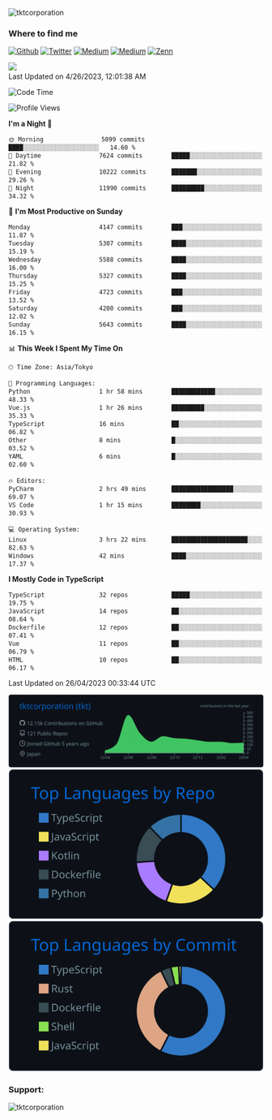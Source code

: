 <p align="left"> <img src="https://komarev.com/ghpvc/?username=tktcorporation&label=Profile%20views&color=0e75b6&style=flat" alt="tktcorporation" /> </p>

<h3>Where to find me</h3>
<p>
<a href="https://github.com/tktcorporation" target="_blank"><img alt="Github" src="https://img.shields.io/badge/GitHub-%2312100E.svg?&style=for-the-badge&logo=Github&logoColor=white" /></a>
<a href="https://twitter.com/tktcorporation" target="_blank"><img alt="Twitter" src="https://img.shields.io/badge/twitter-%231DA1F2.svg?&style=for-the-badge&logo=twitter&logoColor=white" /></a>
<a href="https://www.linkedin.com/in/tktcorporation" target="_blank"><img alt="Medium" src="https://img.shields.io/badge/linkdin-0a66c2.svg?&style=for-the-badge&logo=linkedin&logoColor=white" /></a>
<a href="https://qiita.com/tktcorporation" target="_blank"><img alt="Medium" src="https://img.shields.io/badge/qiita-55C500.svg?&style=for-the-badge&logo=qiita&logoColor=white" /></a>
<a href="https://zenn.dev/tktcorporation" target="_blank"><img alt="Zenn" src="https://img.shields.io/badge/Zenn-3EA8FF.svg?&style=for-the-badge&logo=Zenn&logoColor=white" /></a>
</p>

<!--START_SECTION:lapras-card-->
<a href="https://lapras.com/public/tktcorporation" target="_blank" rel="noopener noreferrer"><img src="https://lapras-card-generator.vercel.app/api/svg?e=3.9&b=3.48&i=3.58&b1=%23232323&b2=%236d6d6d&i1=%23212121&i2=%23818181&l=en" width="300" ></a>  
Last Updated on 4/26/2023, 12:01:38 AM
<!--END_SECTION:lapras-card-->
  
<!--START_SECTION:waka-->
![Code Time](http://img.shields.io/badge/Code%20Time-935%20hrs%2030%20mins-blue)

![Profile Views](http://img.shields.io/badge/Profile%20Views-13-blue)

**I'm a Night 🦉** 

```text
🌞 Morning                5099 commits        ████░░░░░░░░░░░░░░░░░░░░░   14.60 % 
🌆 Daytime                7624 commits        █████░░░░░░░░░░░░░░░░░░░░   21.82 % 
🌃 Evening                10222 commits       ███████░░░░░░░░░░░░░░░░░░   29.26 % 
🌙 Night                  11990 commits       █████████░░░░░░░░░░░░░░░░   34.32 % 
```
📅 **I'm Most Productive on Sunday** 

```text
Monday                   4147 commits        ███░░░░░░░░░░░░░░░░░░░░░░   11.87 % 
Tuesday                  5307 commits        ████░░░░░░░░░░░░░░░░░░░░░   15.19 % 
Wednesday                5588 commits        ████░░░░░░░░░░░░░░░░░░░░░   16.00 % 
Thursday                 5327 commits        ████░░░░░░░░░░░░░░░░░░░░░   15.25 % 
Friday                   4723 commits        ███░░░░░░░░░░░░░░░░░░░░░░   13.52 % 
Saturday                 4200 commits        ███░░░░░░░░░░░░░░░░░░░░░░   12.02 % 
Sunday                   5643 commits        ████░░░░░░░░░░░░░░░░░░░░░   16.15 % 
```


📊 **This Week I Spent My Time On** 

```text
🕑︎ Time Zone: Asia/Tokyo

💬 Programming Languages: 
Python                   1 hr 58 mins        ████████████░░░░░░░░░░░░░   48.33 % 
Vue.js                   1 hr 26 mins        █████████░░░░░░░░░░░░░░░░   35.33 % 
TypeScript               16 mins             ██░░░░░░░░░░░░░░░░░░░░░░░   06.82 % 
Other                    8 mins              █░░░░░░░░░░░░░░░░░░░░░░░░   03.52 % 
YAML                     6 mins              █░░░░░░░░░░░░░░░░░░░░░░░░   02.60 % 

🔥 Editors: 
PyCharm                  2 hrs 49 mins       █████████████████░░░░░░░░   69.07 % 
VS Code                  1 hr 15 mins        ████████░░░░░░░░░░░░░░░░░   30.93 % 

💻 Operating System: 
Linux                    3 hrs 22 mins       █████████████████████░░░░   82.63 % 
Windows                  42 mins             ████░░░░░░░░░░░░░░░░░░░░░   17.37 % 
```

**I Mostly Code in TypeScript** 

```text
TypeScript               32 repos            █████░░░░░░░░░░░░░░░░░░░░   19.75 % 
JavaScript               14 repos            ██░░░░░░░░░░░░░░░░░░░░░░░   08.64 % 
Dockerfile               12 repos            ██░░░░░░░░░░░░░░░░░░░░░░░   07.41 % 
Vue                      11 repos            ██░░░░░░░░░░░░░░░░░░░░░░░   06.79 % 
HTML                     10 repos            ██░░░░░░░░░░░░░░░░░░░░░░░   06.17 % 
```




 Last Updated on 26/04/2023 00:33:44 UTC
<!--END_SECTION:waka-->

[![](https://raw.githubusercontent.com/tktcorporation/tktcorporation/master/profile-summary-card-output/github_dark/0-profile-details.svg)](https://github.com/vn7n24fzkq/github-profile-summary-cards)
[![](https://raw.githubusercontent.com/tktcorporation/tktcorporation/master/profile-summary-card-output/github_dark/1-repos-per-language.svg)](https://github.com/vn7n24fzkq/github-profile-summary-cards) [![](https://raw.githubusercontent.com/tktcorporation/tktcorporation/master/profile-summary-card-output/github_dark/2-most-commit-language.svg)](https://github.com/vn7n24fzkq/github-profile-summary-cards)

<h3 align="left">Support:</h3>
<p><a href="https://www.buymeacoffee.com/tktcorporation"> <img align="left" src="https://cdn.buymeacoffee.com/buttons/v2/default-yellow.png" height="50" width="210" alt="tktcorporation" /></a></p><br><br>
